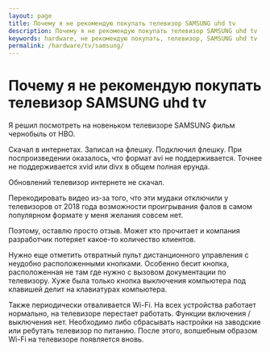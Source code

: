 ```yaml
---
layout: page
title: Почему я не рекомендую покупать телевизор SAMSUNG uhd tv
description: Почему я не рекомендую покупать телевизор SAMSUNG uhd tv
keywords: hardware, не рекомендую покупать, телевизор, SAMSUNG uhd tv
permalink: /hardware/tv/samsung/
---
```


# Почему я не рекомендую покупать телевизор SAMSUNG uhd tv

Я решил посмотреть на новеньком телевизоре SAMSUNG фильм чернобыль от HBO.

Скачал в интернетах. Записал на флешку. Подключил флешку. При поспроизведении оказалось, что формат avi не поддерживается. Точнее не поддерживается xvid или divx в общем полная ерунда.

Обновлений телевизор интернете не скачал.

Перекодировать видео из-за того, что эти мудаки отключили у телевизоров от 2018 года возможности проигрывания фалов в самом популярном формате у меня желания совсем нет.

Поэтому, оставлю просто отзыв. Может кто прочитает и компания разработчик потеряет какое-то количество клиентов.

Нужно еще отметить отвратный пульт дистанционного управления с неудобно расположенными кнопками. Особенно бесит кнопка, расположенная не там где нужно с вызовом документации по телевизору. Хуже была только кнопка выключения компьютера под клавишей делит на клавиатурах компьютера.

Также периодически отваливается Wi-Fi. На всех устройства работает нормально, на телевизоре перестает работать. Функции включения / выключения нет. Необходимо либо сбрасывать настройки на заводские или ребутать телевизор по питанию. После этого, волшебным образом Wi-Fi на телевизоре появляется вновь.
